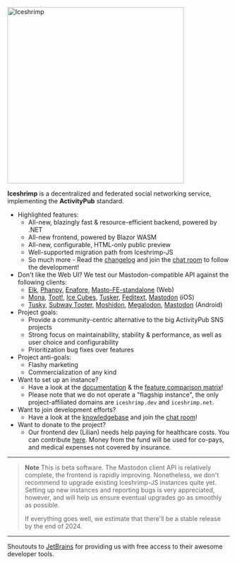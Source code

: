 <p><img src="/iceshrimp/iceshrimp/media/branch/dev/assets/logo.png" alt="Iceshrimp" width="400px"></p>
<p><strong>Iceshrimp</strong> is a decentralized and federated social networking service, implementing the <strong>ActivityPub</strong> standard.</p>

- Highlighted features:
  - All-new, blazingly fast & resource-efficient backend, powered by .NET
  - All-new frontend, powered by Blazor WASM
  - All-new, configurable, HTML-only public preview
  - Well-supported migration path from Iceshrimp-JS
  - So much more - Read the [changelog](CHANGELOG.md) and join the [chat room](https://chat.iceshrimp.dev) to follow the development!
- Don't like the Web UI? We test our Mastodon-compatible API against the following clients:
  - [Elk](https://elk.zone), [Phanpy](https://phanpy.social/), [Enafore](https://enafore.social/), [Masto-FE-standalone](https://iceshrimp.dev/iceshrimp/masto-fe-standalone) (Web)
  - [Mona](https://apps.apple.com/us/app/mona-for-mastodon/id1659154653), [Toot!](https://apps.apple.com/us/app/toot-for-mastodon/id1229021451), [Ice Cubes](https://apps.apple.com/us/app/ice-cubes-for-mastodon/id6444915884), [Tusker](https://apps.apple.com/us/app/tusker/id1498334597), [Feditext](https://github.com/feditext/feditext), [Mastodon](https://apps.apple.com/us/app/mastodon-for-iphone-and-ipad/id1571998974) (iOS)
  - [Tusky](https://tusky.app/), [Subway Tooter](https://github.com/tateisu/SubwayTooter), [Moshidon](https://lucasggamerm.github.io/moshidon/), [Megalodon](https://sk22.github.io/megalodon/), [Mastodon](https://play.google.com/store/apps/details?id=org.joinmastodon.android) (Android)
- Project goals:
  - Provide a community-centric alternative to the big ActivityPub SNS projects
  - Strong focus on maintainability, stability & performance, as well as user choice and configurability
  - Prioritization bug fixes over features
- Project anti-goals:
  - Flashy marketing
  - Commercialization of any kind
- Want to set up an instance?
  - Have a look at the [documentation](https://kb.iceshrimp.dev/s/docs) & the [feature comparison matrix](https://kb.iceshrimp.dev/s/docs/doc/production-readiness-Bs0HK2ZXO8)!
  - Please note that we do not operate a "flagship instance", the only project-affiliated domains are `iceshrimp.dev` and `iceshrimp.net`.
- Want to join development efforts?
  - Have a look at the [knowledgebase](https://kb.iceshrimp.dev) and join the [chat room](https://chat.iceshrimp.dev)!
- Want to donate to the project?
  - Our frontend dev (Lilian) needs help paying for healthcare costs. You can contribute [here](https://bunq.me/LilianHealthcare). Money from the fund will be used for co-pays, and medical expenses not covered by insurance.

---

> **Note**
> This is beta software. The Mastodon client API is relatively complete, the frontend is rapidly improving. Nonetheless, we don't recommend to upgrade existing Iceshrimp-JS instances quite yet. Setting up new instances and reporting bugs is very appreciated, however, and will help us ensure eventual upgrades go as smoothly as possible.
>
> If everything goes well, we estimate that there'll be a stable release by the end of 2024.

---

Shoutouts to [JetBrains](https://jb.gg/OpenSourceSupport) for providing us with free access to their awesome developer tools.
